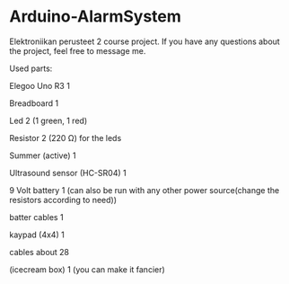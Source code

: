 # Arduino-AlarmSystem
Elektroniikan perusteet 2 course project. 
If you have any questions about the project, feel free to message me.


Used parts:


Elegoo Uno R3  1 

Breadboard 1 

Led 2 (1 green, 1 red) 

Resistor 2 (220 Ω) for the leds 

Summer (active) 1 

Ultrasound sensor (HC-SR04) 1 

9 Volt battery 1 (can also be run with any other power source(change the resistors according to need)) 

batter cables 1 

kaypad (4x4) 1 

cables about 28 

(icecream box) 1 (you can make it fancier) 


